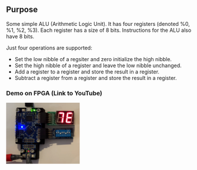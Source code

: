 ## Purpose

Some simple ALU (Arithmetic Logic Unit). It has four registers (denoted %0, %1,
%2, %3). Each register has a size of 8 bits. Instructions for the ALU also have
8 bits.

Just four operations are supported:

- Set the low nibble of a regsiter and zero initialize the high nibble.
- Set the high nibble of a register and leave the low nibble unchanged.
- Add a register to a register and store the result in a register.
- Subtract a register from a register and store the result in a register.

### Demo on FPGA (Link to YouTube)

[<img src="https://github.com/michael-lehn/icebreaker-examples/blob/main/05_mini_alu/demo.png" width="200">](https://youtu.be/ZdcFZW_OYYg)
